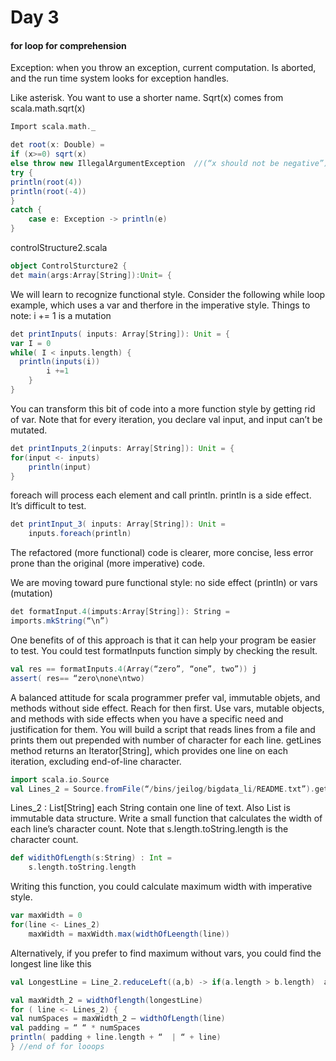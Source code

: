 # Day 3

#### for loop for comprehension

Exception: when you throw an exception, current computation. Is aborted, and the run time system looks for exception handles.

Like asterisk. You want to use a shorter name.
Sqrt(x) comes from scala.math.sqrt(x)
```scala
Import scala.math._

det root(x: Double) =
if (x>=0) sqrt(x)
else throw new IllegalArgumentException  //(“x should not be negative”)
try {
println(root(4))
println(root(-4))
}
catch {
	case e: Exception -> println(e)
}
```
controlStructure2.scala
```scala
object ControlSturcture2 {
det main(args:Array[String]):Unit= {
```

We will learn to recognize functional style. Consider the following while loop example, which uses a var and therfore in the imperative style. Things to note: i += 1 is a mutation
```scala
det printInputs( inputs: Array[String]): Unit = {
var I = 0
while( I < inputs.length) {
  println(inputs(i))
		i +=1
	}
}
```

You can transform this bit of code into a more function style by getting rid of var.
Note that for every iteration, you declare val input, and input can’t be mutated.
```scala
det printInputs_2(inputs: Array[String]): Unit = {
for(input <- inputs)
	println(input)
}
```
foreach will process each element and call println. println is a side effect. It’s difficult to test.
```scala
det printInput_3( inputs: Array[String]): Unit =
	inputs.foreach(println)
```
The refactored (more functional) code is clearer, more concise, less error prone than the original (more imperative) code.

We are moving toward pure functional style: no side effect (println) or vars (mutation)
```scala
det formatInput.4(imputs:Array[String]): String =
imports.mkString(“\n”)
```
One benefits of of this approach is that it can help  your program be easier to test. You could test formatInputs function simply by checking the result.
```scala
val res == formatInputs.4(Array(“zero”, “one”, two”)) j
assert( res== “zero\none\ntwo)
```
A balanced attitude for scala programmer prefer val, immutable objets, and methods without side effect. Reach for then first. Use vars, mutable objects, and methods with side effects when you have a specific need and justification  for them.
You will build a script that reads lines from a file and prints them out prepended with number of character for each line.
getLines method returns an Iterator[String], which provides one line on each iteration, excluding end-of-line character.
```scala
import scala.io.Source
val Lines_2 = Source.fromFile(“/bins/jeilog/bigdata_li/README.txt”).getLines.toList
```
Lines_2 : List[String] each String contain one line of text. Also List is immutable data structure.
Write a small function that calculates the width of each line’s character count.
Note that s.length.toString.length is the character count.
```scala
def widithOfLength(s:String) : Int =
	s.length.toString.length
```
Writing this function, you could calculate maximum width with imperative style.
```scala
var maxWidth = 0
for(line <- Lines_2)
	maxWidth = maxWidth.max(widthOfLeength(line))
```

Alternatively, if you prefer to find maximum without vars, you could find the longest line like this
```scala
val LongestLine = Line_2.reduceLeft((a,b) -> if(a.length > b.length)  a else b )

val maxWidth_2 = widthOflength(longestLine)
for ( line <- Lines_2) {
val numSpaces = maxWidth_2 – widthOfLength(line)
val padding = “ “ * numSpaces
println( padding + line.length + “  | “ + line)
} //end of for looops
```
